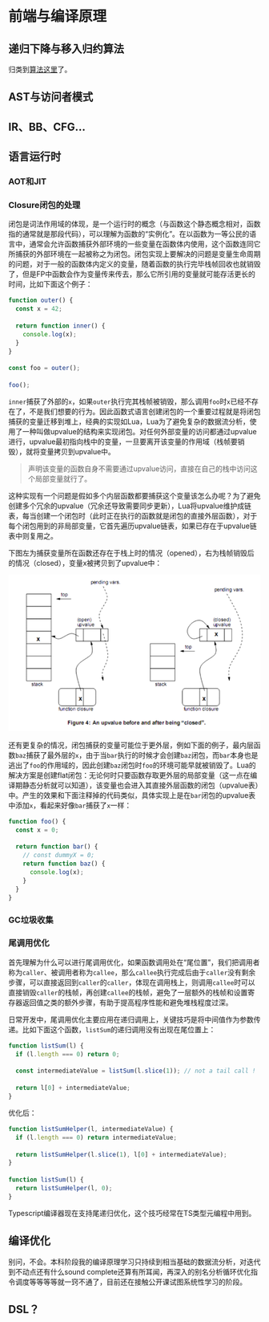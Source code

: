 # 前端与编译原理

## 递归下降与移入归约算法

归类到[算法这里](./DataStructure-Algorithm.md#Hd3f7a909e72cee12)了。

## AST与访问者模式

## IR、BB、CFG...

## 语言运行时

### AOT和JIT

### Closure闭包的处理

闭包是词法作用域的体现，是一个运行时的概念（与函数这个静态概念相对，函数指的通常就是那段代码），可以理解为函数的“实例化”。在以函数为一等公民的语言中，通常会允许函数捕获外部环境的一些变量在函数体内使用，这个函数连同它所捕获的外部环境在一起被称之为闭包。闭包实现上要解决的问题是变量生命周期的问题，对于一般的函数体内定义的变量，随着函数的执行完毕栈帧回收也就销毁了，但是FP中函数会作为变量传来传去，那么它所引用的变量就可能存活更长的时间，比如下面这个例子：

```js
function outer() {
  const x = 42;
 
  return function inner() {
    console.log(x);
  }
}

const foo = outer();

foo();
```

`inner`捕获了外部的`x`，如果`outer`执行完其栈帧被销毁，那么调用`foo`时`x`已经不存在了，不是我们想要的行为。因此函数式语言创建闭包的一个重要过程就是将闭包捕获的变量迁移到堆上，经典的实现如Lua，Lua为了避免复杂的数据流分析，使用了一种叫做upvalue的结构来实现闭包。对任何外部变量的访问都通过upvalue进行，upvalue最初指向栈中的变量，一旦要离开该变量的作用域（栈帧要销毁），就将变量拷贝到upvalue中。

> 声明该变量的函数自身不需要通过upvalue访问，直接在自己的栈中访问这个局部变量就行了。

这种实现有一个问题是假如多个内层函数都要捕获这个变量该怎么办呢？为了避免创建多个冗余的upvalue（冗余还导致需要同步更新），Lua将upvalue维护成链表，每当创建一个闭包时（此时正在执行的函数就是闭包的直接外层函数），对于每个闭包用到的非局部变量，它首先遍历upvalue链表，如果已存在于upvalue链表中则复用之。

下图左为捕获变量所在函数还存在于栈上时的情况（opened），右为栈帧销毁后的情况（closed），变量x被拷贝到了upvalue中：

<img src="./Lua-closure.png" />

还有更复杂的情况，闭包捕获的变量可能位于更外层，例如下面的例子，最内层函数`baz`捕获了最外层的`x`，由于当`bar`执行的时候才会创建`baz`闭包，而`bar`本身也是逃出了`foo`的作用域的，因此创建`baz`闭包时`foo`的环境可能早就被销毁了。Lua的解决方案是创建flat闭包：无论何时只要函数存取更外层的局部变量（这一点在编译期静态分析就可以知道），该变量也会进入其直接外层函数的闭包（upvalue表）中。产生的效果和下面注释掉的代码类似，具体实现上是在`bar`闭包的upvalue表中添加`x`，看起来好像`bar`捕获了`x`一样：

```js
function foo() {
  const x = 0;

  return function bar() {
    // const dummyX = 0;
    return function baz() {
      console.log(x);
    }
  }
}
```

### GC垃圾收集

### 尾调用优化

首先理解为什么可以进行尾调用优化，如果函数调用处在“尾位置”，我们把调用者称为`caller`、被调用者称为`callee`，那么`callee`执行完成后由于`caller`没有剩余步骤，可以直接返回到`caller`的`caller`，体现在调用栈上，则调用`callee`时可以直接销毁`caller`的栈帧，再创建`callee`的栈帧，避免了一层额外的栈帧和设置寄存器返回值之类的额外步骤，有助于提高程序性能和避免堆栈程度过深。

日常开发中，尾调用优化主要应用在递归调用上，关键技巧是将中间值作为参数传递。比如下面这个函数，`listSum`的递归调用没有出现在尾位置上：

```js
function listSum(l) {
  if (l.length === 0) return 0;

  const intermediateValue = listSum(l.slice(1)); // not a tail call !

  return l[0] + intermediateValue;
}
```

优化后：

```js
function listSumHelper(l, intermediateValue) {
  if (l.length === 0) return intermediateValue;

  return listSumHelper(l.slice(1), l[0] + intermediateValue);
}

function listSum(l) {
  return listSumHelper(l, 0);
}
```

Typescript编译器现在支持尾递归优化，这个技巧经常在TS类型元编程中用到。

## 编译优化

别问，不会。本科阶段我的编译原理学习只持续到相当基础的数据流分析，对迭代到不动点还有什么sound complete还算有所耳闻，再深入的别名分析循环优化指令调度等等等等就一窍不通了，目前还在接触公开课试图系统性学习的阶段。

## DSL？
